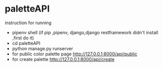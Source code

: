 # paletteAPI
instruction for running

- pipenv shell (if pip ,pipenv, django,django restframework didn't install ,first do it)
- cd paletteAPI
- python manage.py runserver
- for public color palette page
           http://127.0.0.1:8000/api/public
- for create palette
          http://127.0.0.1:8000/api/create
